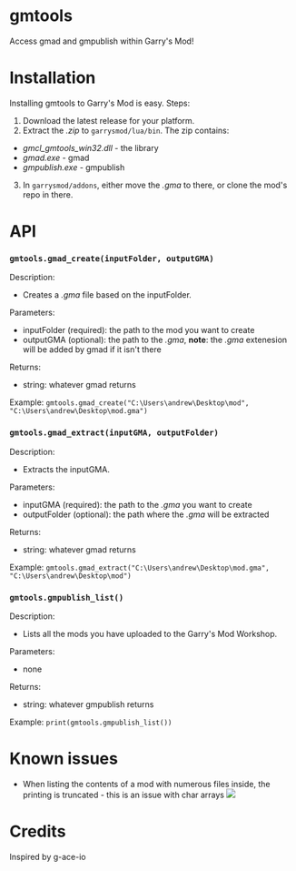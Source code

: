 # gmtools
Access gmad and gmpublish within Garry's Mod!

# Installation
Installing gmtools to Garry's Mod is easy.
Steps:
1. Download the latest release for your platform.
2. Extract the *.zip* to ```garrysmod/lua/bin```. The zip contains:
  - *gmcl_gmtools_win32.dll* - the library
  - *gmad.exe* - gmad
  - *gmpublish.exe* - gmpublish
3. In  ```garrysmod/addons```, either move the *.gma* to there, or clone the mod's repo in there.

# API
### ```gmtools.gmad_create(inputFolder, outputGMA)```
Description:
- Creates a *.gma* file based on the inputFolder.

Parameters:
- inputFolder (required): the path to the mod you want to create
- outputGMA (optional): the path to the *.gma*, **note**: the *.gma* extenesion will be added by gmad if it isn't there

Returns:
- string: whatever gmad returns

Example:
```gmtools.gmad_create("C:\Users\andrew\Desktop\mod", "C:\Users\andrew\Desktop\mod.gma")```

### ```gmtools.gmad_extract(inputGMA, outputFolder)```
Description:
- Extracts the inputGMA.

Parameters:
- inputGMA (required): the path to the *.gma* you want to create
- outputFolder (optional): the path where the *.gma* will be extracted

Returns:
- string: whatever gmad returns

Example:
```gmtools.gmad_extract("C:\Users\andrew\Desktop\mod.gma", "C:\Users\andrew\Desktop\mod")```

### ```gmtools.gmpublish_list()```
Description:
- Lists all the mods you have uploaded to the Garry's Mod Workshop.

Parameters:
- none

Returns:
- string: whatever gmpublish returns

Example:
```print(gmtools.gmpublish_list())```


# Known issues
- When listing the contents of a mod with numerous files inside, the printing is truncated - this is an issue with char arrays
![](http://i.imgur.com/RigKwyd.jpg)

# Credits
Inspired by g-ace-io
